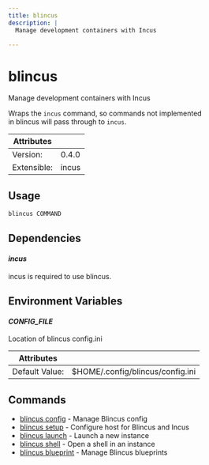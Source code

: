 ```yaml
---
title: blincus
description: | 
  Manage development containers with Incus  

---
```


# blincus

Manage development containers with Incus  
  
Wraps the `incus` command, so commands not implemented   
in blincus will pass through to `incus`.

| Attributes       | &nbsp;
|------------------|-------------
| Version:         | 0.4.0
| Extensible:      | incus

## Usage

```bash
blincus COMMAND
```

## Dependencies

#### *incus*

incus is required to use blincus.

## Environment Variables

#### *CONFIG_FILE*

Location of blincus config.ini

| Attributes      | &nbsp;
|-----------------|-------------
| Default Value:  | $HOME/.config/blincus/config.ini

## Commands

- [blincus config](/cli/blincus/config) - Manage Blincus config
- [blincus setup](/cli/blincus/setup) - Configure host for Blincus and Incus
- [blincus launch](/cli/blincus/launch) - Launch a new instance
- [blincus shell](/cli/blincus/shell) - Open a shell in an instance
- [blincus blueprint](/cli/blincus/blueprint) - Manage Blincus blueprints


